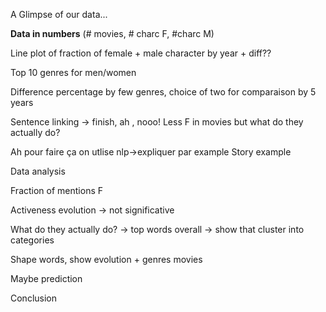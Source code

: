 
A Glimpse of our data...

**Data in numbers** (# movies, # charc F, #charc M)

Line plot of fraction of female + male character by year + diff?? 

Top 10 genres for men/women

Difference percentage by few genres, choice of two for comparaison by 5 years

Sentence linking -> finish, ah , nooo! Less F in movies but what do they actually do?

Ah pour faire ça on utlise nlp->expliquer par example Story example

Data analysis

Fraction of mentions F 

Activeness evolution -> not significative

What do they actually do? -> top words overall -> show that cluster into categories

Shape words, show evolution + genres movies

Maybe prediction

Conclusion
